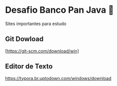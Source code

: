 # Desafio Banco Pan Java :notebook:

Sites importantes para estudo 

## Git Dowload

[https://git-scm.com/download/win]

## Editor de Texto 

https://typora.br.uptodown.com/windows/download
